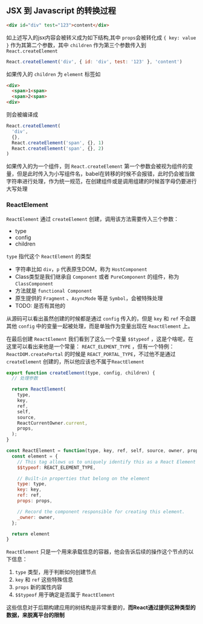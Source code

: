 ## JSX 到 Javascript 的转换过程

```html
<div id="div" test="123">content</div>
```

如上述写入的jsx内容会被转义成为如下结构,其中 `props`会被转化成 `{ key: value }` 作为其第二个参数，其中 `children` 作为第三个参数传入到 `React.createElement`

```js
React.createElement('div', { id: 'div', test: '123' }, 'content')
```

如果传入的 `children` 为 `element` 标签如

```html
<div>
  <span>1<span>
  <span>2<span>
<div>
```

则会被编译成

```js
React.createElement(
  'div',
  {},
  React.createElement('span', {}, 1)
  React.createElement('span', {}, 2)
)
```

如果传入的为一个组件，则 `React.createElement` 第一个参数会被视为组件的变量，但是此时传入为小写组件名，babel在转移的时候不会报错，此时仍会被当做字符串进行处理，作为统一规范，在创建组件或是调用组建的时候首字母仍要进行大写处理

### ReactElement

`ReactElement` 通过 `createElement` 创建，调用该方法需要传入三个参数：

 * type
 * config
 * children

`type` 指代这个 `ReactElement` 的类型

 * 字符串比如 `div`，`p` 代表原生DOM，称为 `HostComponent`
 * Class类型是我们继承自 `Component` 或者 `PureComponent` 的组件，称为 `ClassComponent`
 * 方法就是 `functional Component`
 * 原生提供的 `Fragment` 、`AsyncMode` 等是 `Symbol`，会被特殊处理
 * TODO: 是否有其他的

从源码可以看出虽然创建的时候都是通过 `config` 传入的，但是 `key` 和 `ref` 不会跟其他 `config` 中的变量一起被处理，而是单独作为变量出现在 `ReactElement` 上。

在最后创建 `ReactElement` 我们看到了这么一个变量 `$$typeof` ，这是个啥呢，在这里可以看出来他是一个常量： `REACT_ELEMENT_TYPE` ，但有一个特例：`ReactDOM.createPortal` 的时候是 `REACT_PORTAL_TYPE`，不过他不是通过 `createElement` 创建的，所以他应该也不属于`ReactElement`

```js
export function createElement(type, config, children) {
  // 处理参数

  return ReactElement(
    type,
    key,
    ref,
    self,
    source,
    ReactCurrentOwner.current,
    props,
  );
}

const ReactElement = function(type, key, ref, self, source, owner, props) {
  const element = {
    // This tag allows us to uniquely identify this as a React Element
    $$typeof: REACT_ELEMENT_TYPE,

    // Built-in properties that belong on the element
    type: type,
    key: key,
    ref: ref,
    props: props,

    // Record the component responsible for creating this element.
    _owner: owner,
  };

  return element
}
```

`ReactElement` 只是一个用来承载信息的容器，他会告诉后续的操作这个节点的以下信息：

1. `type` 类型，用于判断如何创建节点
2. `key` 和 `ref` 这些特殊信息
3. `props` 新的属性内容
4. `$$typeof` 用于确定是否属于 `ReactElement`

这些信息对于后期构建应用的树结构是非常重要的，__而React通过提供这种类型的数据，来脱离平台的限制__
